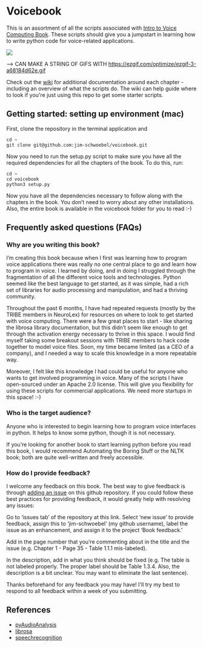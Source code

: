 # Voicebook

This is an assortment of all the scripts associated with [Intro to Voice Computing Book](). These scripts should give you a jumpstart in learning how to write python code for voice-related applications. 

![](https://media.giphy.com/media/2vjOYEirHFRjdZvhWR/giphy.gif)


--> CAN MAKE A STRING OF GIFS WITH https://ezgif.com/optimize/ezgif-3-a68184d62e.gif

Check out the [wiki](https://github.com/jim-schwoebel/voicebook/wiki) for additional documentation around each chapter - including an overview of what the scripts do. The wiki can help guide where to look if you're just using this repo to get some starter scripts. 

## Getting started: setting up environment (mac)

First, clone the repository in the terminal application and 

    cd ~
    git clone git@github.com:jim-schwoebel/voicebook.git

Now you need to run the setup.py script to make sure you have all the required dependencies for all the chapters of the book. To do this, run:

    cd ~
    cd voicebook
    python3 setup.py

Now you have all the dependencies necessary to follow along with the chapters in the book. You don’t need to worry about any other installations. Also, the entire book is available in the voicebook folder for you to read :-) 

## Frequently asked questions (FAQs)

### Why are you writing this book?

I’m creating this book because when I first was learning how to program voice applications there was really no one central place to go and learn how to program in voice. I learned by doing, and in doing I struggled through the fragmentation of all the different voice tools and technologies. Python seemed like the best language to get started, as it was simple, had a rich set of libraries for audio processing and manipulation, and had a thriving community. 

Throughout the past 6 months, I have had repeated requests (mostly by the TRIBE members in NeuroLex) for resources on where to look to get started with voice computing. There were a few great places to start - like sharing the librosa library documentation, but this didn’t seem like enough to get through the activation energy necessary to thrive in this space. I would find myself taking some breakout sessions with TRIBE members to hack code together to model voice files. Soon, my time became limited (as a CEO of a company), and I needed a way to scale this knowledge in a more repeatable way.

Moreover, I felt like this knowledge I had could be useful for anyone who wants to get involved programming in voice. Many of the scripts I have open-sourced under an Apache 2.0 license. This will give you flexibility for using these scripts for commercial applications. We need more startups in this space! :-) 

### Who is the target audience?

Anyone who is interested to begin learning how to program voice interfaces in python. It helps to know some python, though it is not necessary. 

If you’re looking for another book to start learning python before you read this book, I would recommend Automating the Boring Stuff or the NLTK book; both are quite well-written and freely accessible.

### How do I provide feedback?

I welcome any feedback on this book. The best way to give feedback is through [adding an issue](https://github.com/jim-schwoebel/voicebook/issues) on this github repository. If you could follow these best practices for providing feedback, it would greatly help with resolving any issues:

Go to ‘issues tab’ of the repository at this link.
Select ‘new issue’ to provide feedback, assign this to ‘jim-schwoebel’ (my github username), label the issue as an enhancement, and assign it to the project ‘Book feedback.’ 

Add in the page number that you’re commenting about in the title and the issue (e.g. Chapter 1 - Page 35 - Table 1.1.1 mis-labeled). 

In the description, add in what you think should be fixed (e.g. The table is not labeled properly. The proper label should be Table 1.3.4. Also, the description is a bit unclear. You may want to eliminate the last sentence). 

Thanks beforehand for any feedback you may have! I'll try my best to respond to all feedback within a week of you submitting. 

## References 
* [pyAudioAnalysis](https://github.com/tyiannak/pyAudioAnalysis)
* [librosa](https://github.com/librosa/librosa)
* [speechrecognition](https://pypi.org/project/SpeechRecognition/)
